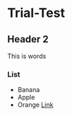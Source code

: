 # Trial-Test
## Header 2
This is words
### List
- Banana
- Apple
- Orange
[Link](https://docs.google.com/document/d/16heNJebhsNuBdO8QxN8G5-xj9w4ks00dN96KzuoyiT8/edit)
